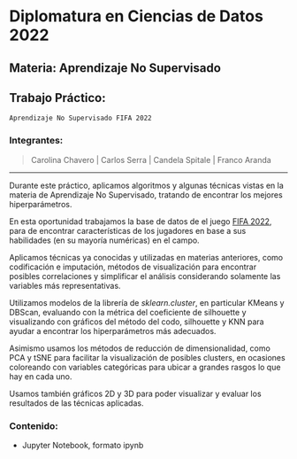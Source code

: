 # Diplomatura en Ciencias de Datos 2022
## **Materia: Aprendizaje No Supervisado**

## Trabajo Práctico:

    Aprendizaje No Supervisado FIFA 2022

### **Integrantes:**

>    Carolina Chavero | Carlos Serra | Candela Spitale | Franco Aranda
---

Durante este práctico, aplicamos algoritmos y algunas técnicas vistas en la materia de Aprendizaje No Supervisado, tratando de encontrar los mejores hiperparámetros.

En esta oportunidad trabajamos la base de datos de el juego [FIFA 2022](https://www.kaggle.com/datasets/stefanoleone992/fifa-22-complete-player-dataset), para de encontrar características de los jugadores en base a sus habilidades (en su mayoría numéricas) en el campo.

Aplicamos técnicas ya conocidas y utilizadas en materias anteriores, como codificación e imputación, métodos de visualización para encontrar posibles correlaciones y simplificar el análisis considerando solamente las variables más representativas.

Utilizamos modelos de la librería de *sklearn.cluster*, en particular KMeans y DBScan, evaluando con la métrica del coeficiente de silhouette y visualizando con gráficos del método del codo, silhouette y KNN para ayudar a encontrar los hiperparámetros más adecuados.

Asimismo usamos los métodos de reducción de dimensionalidad, como PCA y tSNE para facilitar la visualización de posibles clusters, en ocasiones coloreando con variables categóricas para ubicar a grandes rasgos lo que hay en cada uno.

Usamos también gráficos 2D y 3D para poder visualizar y evaluar los resultados de las técnicas aplicadas.

### Contenido:

  *  Jupyter Notebook, formato ipynb
